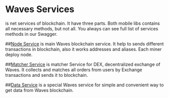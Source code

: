 # Waves Services

is net services of blockchain. It have three parts. Both mobile libs contains all necessary methods, but not all. You always can see full list of services methods in our Swagger.

##[Node Service](wavesplatform/docs/easy_start.md)
is main Waves blockchain service. It help to sends different transactions in blockchain, also it works addresses and aliases. Each miner deploy node.

##[Matcher Service](wavesplatform/docs/easy_start.md)
is matcher Service for DEX, decentralized exchange of Waves. It collects and matches all orders from users by Exchange transactions and sends it to blockchain.

##[Data Service](wavesplatform/docs/easy_start.md)
is a special Waves service for simple and convenient way to get data from Waves blockchain.